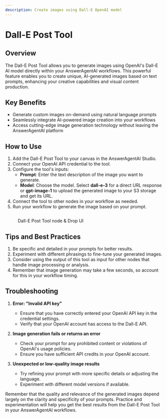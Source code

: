 ```yaml
---
description: Create images using Dall-E OpenAI model
---
```


# Dall-E Post Tool

## Overview

The Dall-E Post Tool allows you to generate images using OpenAI's Dall-E AI model directly within your AnswerAgentAI workflows. This powerful feature enables you to create unique, AI-generated images based on text prompts, enhancing your creative capabilities and visual content production.

## Key Benefits

-   Generate custom images on-demand using natural language prompts
-   Seamlessly integrate AI-powered image creation into your workflows
-   Access cutting-edge image generation technology without leaving the AnswerAgentAI platform

## How to Use

1. Add the Dall-E Post Tool to your canvas in the AnswerAgentAI Studio.
2. Connect your OpenAI API credential to the tool.
3. Configure the tool's inputs:
    - **Prompt**: Enter the text description of the image you want to generate.
    - **Model**: Choose the model. Select **dall-e-3** for a direct URL response or **gpt-image-1** to upload the generated image to your S3 storage and get its URL.
4. Connect the tool to other nodes in your workflow as needed.
5. Run your workflow to generate the image based on your prompt.

<!-- TODO: Add a screenshot of the Dall-E Post Tool node on the canvas with its configuration panel open -->
<figure><img src="/.gitbook/assets/screenshots/dallepost.png" alt="" /><figcaption><p> Dall-E Post Tool node  &#x26; Drop UI</p></figcaption></figure>

## Tips and Best Practices

1. Be specific and detailed in your prompts for better results.
2. Experiment with different phrasings to fine-tune your generated images.
3. Consider using the output of this tool as input for other nodes that handle image processing or analysis.
4. Remember that image generation may take a few seconds, so account for this in your workflow timing.

## Troubleshooting

1. **Error: "Invalid API key"**

    - Ensure that you have correctly entered your OpenAI API key in the credential settings.
    - Verify that your OpenAI account has access to the Dall-E API.

2. **Image generation fails or returns an error**

    - Check your prompt for any prohibited content or violations of OpenAI's usage policies.
    - Ensure you have sufficient API credits in your OpenAI account.

3. **Unexpected or low-quality image results**
    - Try refining your prompt with more specific details or adjusting the language.
    - Experiment with different model versions if available.

Remember that the quality and relevance of the generated images depend largely on the clarity and specificity of your prompts. Practice and experimentation will help you get the best results from the Dall-E Post Tool in your AnswerAgentAI workflows.

